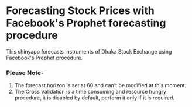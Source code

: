 # Forecasting Stock Prices with Facebook's Prophet forecasting procedure
This shinyapp forecasts instruments of Dhaka Stock Exchange using [Facebook's Prophet procedure](https://facebook.github.io/prophet/). 

### Please Note-
1. The forecast horizon is set at 60 and can't be modified at this moment.
2. The Cross Validation is a time consuming and resource hungry procedure, it is disabled by default, perform it only if it is required. 